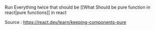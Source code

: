 Run Everything twice that should be [[What Should be pure function in react|pure functions]] in react 

Source : https://react.dev/learn/keeping-components-pure



